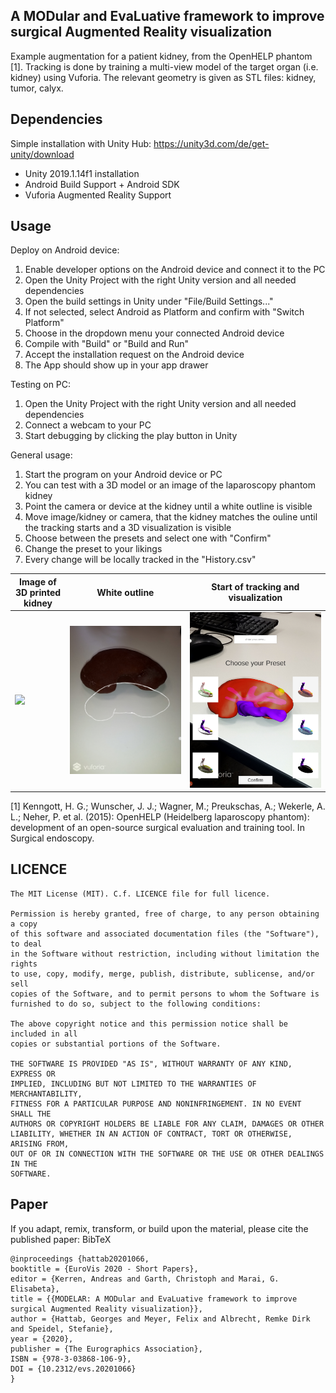 
## A MODular and EvaLuative framework to improve surgical Augmented Reality visualization 

Example augmentation for a patient kidney, from the OpenHELP phantom [1].
Tracking is done by training a multi-view model of the target organ (i.e. kidney) using Vuforia. The relevant geometry is given as STL files: kidney, tumor, calyx.


## Dependencies

Simple installation with Unity Hub: https://unity3d.com/de/get-unity/download
+ Unity 2019.1.14f1 installation
+ Android Build Support + Android SDK
+ Vuforia Augmented Reality Support


## Usage

Deploy on Android device: 
1. Enable developer options on the Android device and connect it to the PC
2. Open the Unity Project with the right Unity version and all needed dependencies
3. Open the build settings in Unity under "File/Build Settings..."
4. If not selected, select Android as Platform and confirm with "Switch Platform"
5. Choose in the dropdown menu your connected Android device
6. Compile with "Build" or "Build and Run"
7. Accept the installation request on the Android device
8. The App should show up in your app drawer

Testing on PC:
1. Open the Unity Project with the right Unity version and all needed dependencies
2. Connect a webcam to your PC
3. Start debugging by clicking the play button in Unity

General usage:
1. Start the program on your Android device or PC
2. You can test with a 3D model or an image of the laparoscopy phantom kidney
3. Point the camera or device at the kidney until a white outline is visible
4. Move image/kidney or camera, that the kidney matches the ouline until the tracking starts and a 3D visualization is visible
5. Choose between the presets and select one with "Confirm"
6. Change the preset to your likings
7. Every change will be locally tracked in the "History.csv"


| Image of 3D printed kidney | White outline | Start of tracking and visualization |
| --- | --- | --- |
| ![](Application_Images/IMG_20190529_150022.jpg) | ![](Application_Images/Screenshot_20190527-155401_NCT_AR.jpg) | ![](Application_Images/Screenshot_20190722-132915_NCT_AR.jpg) |

[1] Kenngott, H. G.; Wunscher, J. J.; Wagner, M.; Preukschas, A.; Wekerle, A. L.; Neher, P. et al. (2015): OpenHELP (Heidelberg laparoscopy phantom): development of an open-source surgical evaluation and training tool. In Surgical endoscopy.


## LICENCE
```
The MIT License (MIT). C.f. LICENCE file for full licence.

Permission is hereby granted, free of charge, to any person obtaining a copy
of this software and associated documentation files (the "Software"), to deal
in the Software without restriction, including without limitation the rights
to use, copy, modify, merge, publish, distribute, sublicense, and/or sell
copies of the Software, and to permit persons to whom the Software is
furnished to do so, subject to the following conditions:

The above copyright notice and this permission notice shall be included in all
copies or substantial portions of the Software.

THE SOFTWARE IS PROVIDED "AS IS", WITHOUT WARRANTY OF ANY KIND, EXPRESS OR
IMPLIED, INCLUDING BUT NOT LIMITED TO THE WARRANTIES OF MERCHANTABILITY,
FITNESS FOR A PARTICULAR PURPOSE AND NONINFRINGEMENT. IN NO EVENT SHALL THE
AUTHORS OR COPYRIGHT HOLDERS BE LIABLE FOR ANY CLAIM, DAMAGES OR OTHER
LIABILITY, WHETHER IN AN ACTION OF CONTRACT, TORT OR OTHERWISE, ARISING FROM,
OUT OF OR IN CONNECTION WITH THE SOFTWARE OR THE USE OR OTHER DEALINGS IN THE
SOFTWARE. 
```

## Paper
If you adapt, remix, transform, or build upon the material, please cite the published paper:
BibTeX
```
@inproceedings {hattab20201066,
booktitle = {EuroVis 2020 - Short Papers},
editor = {Kerren, Andreas and Garth, Christoph and Marai, G. Elisabeta},
title = {{MODELAR: A MODular and EvaLuative framework to improve surgical Augmented Reality visualization}},
author = {Hattab, Georges and Meyer, Felix and Albrecht, Remke Dirk and Speidel, Stefanie},
year = {2020},
publisher = {The Eurographics Association},
ISBN = {978-3-03868-106-9},
DOI = {10.2312/evs.20201066}
}
```
